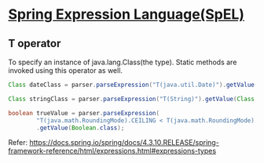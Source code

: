 # [Spring Expression Language(SpEL)](https://docs.spring.io/spring/docs/4.3.10.RELEASE/spring-framework-reference/html/expressions.html)

## T operator
To specify an instance of java.lang.Class(the type). Static methods are invoked using this operator as well.

```java
Class dateClass = parser.parseExpression("T(java.util.Date)").getValue(Class.class);

Class stringClass = parser.parseExpression("T(String)").getValue(Class.class);

boolean trueValue = parser.parseExpression(
        "T(java.math.RoundingMode).CEILING < T(java.math.RoundingMode).FLOOR")
        .getValue(Boolean.class);
```

Refer: https://docs.spring.io/spring/docs/4.3.10.RELEASE/spring-framework-reference/html/expressions.html#expressions-types
